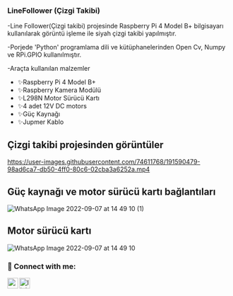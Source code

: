 ### LineFollower (Çizgi Takibi)

-Line Follower(Çizgi takibi) projesinde Raspberry Pi 4 Model B+ bilgisayarı kullanılarak görüntü işleme ile siyah çizgi takibi yapılmıştır.

-Porjede 'Python' programlama dili ve kütüphanelerinden Open Cv, Numpy ve RPi.GPIO kullanılmıştır.


-Araçta kullanılan malzemler
- ✨Raspberry Pi 4 Model B+
- ✨Raspberry Kamera Modülü
- ✨L298N Motor Sürücü Kartı
- ✨4 adet 12V DC motors
- ✨Güç Kaynağı
- ✨Jupmer Kablo

## Çizgi takibi projesinden  görüntüler


https://user-images.githubusercontent.com/74611768/191590479-98ad6ca7-db50-4ff0-80c6-02cba3a6252a.mp4

## Güç kaynağı ve motor sürücü kartı bağlantıları

![WhatsApp Image 2022-09-07 at 14 49 10 (1)](https://user-images.githubusercontent.com/74611768/189600127-a2d4b6eb-8edc-4510-b6e4-38601479cb04.jpeg)

## Motor sürücü kartı 
![WhatsApp Image 2022-09-07 at 14 49 10](https://user-images.githubusercontent.com/74611768/189600535-f09c532f-3364-44ec-a01a-6ecb0620584b.jpeg)











### 📩 Connect with me:

[<img align="left" height="24" width="24" src="https://cdn.jsdelivr.net/npm/simple-icons@v4/icons/gmail.svg" />][gmail]

[<img align="left" alt="linkedin | LinkedIn" width="24px" src="https://raw.githubusercontent.com/peterthehan/peterthehan/master/assets/linkedin.svg" />][linkedin]

<br />

[linkedin]:https://www.linkedin.com/in/melike-nur-k%C3%B6seo%C4%9Flu-2aaa27209/

[gmail]: mailto:koseoglumelikenur@gmail.com

<br />
